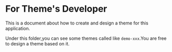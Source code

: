 # For Theme's Developer

This is a document about how to create and design a theme for this application.

Under this folder,you can see some themes called like ```demo-xxx```.You are free to design a theme based on it.

